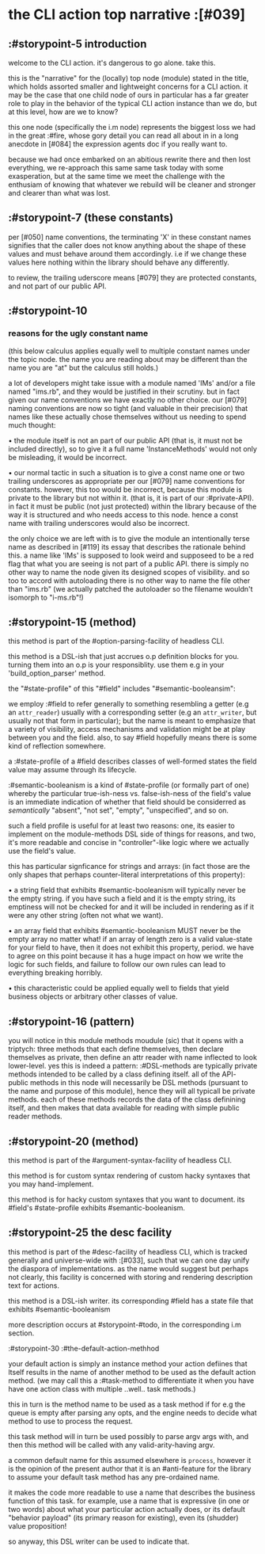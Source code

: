 # the CLI action top narrative :[#039]

## :#storypoint-5 introduction

welcome to the CLI action. it's dangerous to go alone. take this.

this is the "narrative" for the (locally) top node (module) stated in the
title, which holds assorted smaller and lightweight concerns for a CLI action.
it may be the case that one child node of ours in particular has a far greater
role to play in the behavior of the typical CLI action instance than we do,
but at this level, how are we to know?

this one node (specifically the i.m node) represents the biggest loss we
had in the great :#fire, whose gory detail you can read all about in
in a long anecdote in [#084] the expression agents doc if you really want to.

because we had once embarked on an abitious rewrite there and then lost
everything, we re-approach this same same task today with some exasperation,
but at the same time we meet the challenge with the enthusiam of knowing
that whatever we rebuild will be cleaner and stronger and clearer than what
was lost.



## :#storypoint-7 (these constants)

per [#050] name conventions, the terminating 'X' in these constant names
signifies that the caller does not know anything about the shape of these
values and must behave around them accordingly.  i.e if we change these
values here nothing within the library should behave any differently.

to review, the trailing uderscore means [#079] they are protected
constants, and not part of our public API.



## :#storypoint-10

### reasons for the ugly constant name

(this below calculus applies equally well to multiple constant names under
the topic node. the name you are reading about may be different than the name
you are "at" but the calculus still holds.)

a lot of developers might take issue with a module named 'IMs' and/or a
file named "ims.rb", and they would be justified in their scrutiny. but in
fact given our name conventions we have exactly no other choice. our [#079]
naming conventions are now so tight (and valuable in their precision) that
names like these actually chose themselves without us needing to spend much
thought:

• the module itself is not an part of our public API (that is, it must not
  be included directly), so to give it a full name 'InstanceMethods' would
  not only be misleading, it would be incorrect.

• our normal tactic in such a situation is to give a const name one or two
  trailing underscores as appropriate per our [#079] name conventions for
  constants. however, this too would be incorrect, because this module
  is private to the library but not within it. (that is, it is part of our
  :#private-API). in fact it must be public (not just protected) within the
  library because of the way it is structured and who needs access to this
  node. hence a const name with trailing underscores would also be incorrect.

the only choice we are left with is to give the module an intentionally terse
name as described in [#119] its essay that describes the rationale behind
this. a name like 'IMs' is supposed to look weird and supposeed to be a red
flag that what you are seeing is not part of a public API. there is simply no
other way to name the node given its designed scopes of visibility. and so too
to accord with autoloading there is no other way to name the file other than
"ims.rb" (we actually patched the autoloader so the filename wouldn't isomorph
to "i-ms.rb"!)



## :#storypoint-15 (method)

this method is part of the #option-parsing-facility of headless CLI.

this method is a DSL-ish that just accrues o.p definition blocks for you.
turning them into an o.p is your responsiblity. use them e.g in your
'build_option_parser' method.

the "#state-profile" of this "#field" includes "#semantic-booleansim":

we employ :#field to refer generally to something resembling a getter (e.g an
`attr_reader`) usually with a corresponding setter (e.g an `attr_writer`, but
usually not that form in particular); but the name is meant to emphasize
that a variety of visibility, access mechanisms and validation might be
at play between you and the field. also, to say #field hopefully means there
is some kind of reflection somewhere.

a :#state-profile of a #field describes classes of well-formed states the
field value may assume through its lifecycle.

:#semantic-booleanism is a kind of #state-profile (or formally part of
one) whereby the particular true-ish-ness vs. false-ish-ness of the field's
value is an immediate indication of whether that field should be considerred
as *semantically* "absent", "not set", "empty", "unspecified", and so on.

such a field profile is useful for at least two reasons: one, its easier to
implement on the module-methods DSL side of things for reasons, and two, it's
more readable and concise in "controller"-like logic where we actually use
the field's value.

this has particular signficance for strings and arrays: (in fact those are
the only shapes that perhaps counter-literal interpretations of this
property):

• a string field that exhibits #semantic-booleanism will typically never be
  the empty string. if you have such a field and it is the empty string, its
  emptiness will not be checked for and it will be included in rendering as
  if it were any other string (often not what we want).

• an array field that exhibits #semantic-booleanism MUST never be the empty
  array no matter what! if an array of length zero is a valid value-state for
  your field to have, then it does not exhibit this property, period. we have
  to agree on this point because it has a huge impact on how we write the
  logic for such fields, and failure to follow our own rules can lead to
  everything breaking horribly.

• this characteristic could be applied equally well to fields that yield
  business objects or arbitrary other classes of value.



## :#storypoint-16 (pattern)

you will notice in this module methods moudule (sic) that it opens with
a triptych: three methods that each define themselves, then declare themselves
as private, then define an attr reader with name inflected to look
lower-level. yes this is indeed a pattern: :#DSL-methods are typically private
methods intended to be called by a class defining itself. all of the API-
public methods in this node will necessarily be DSL methods (pursuant to the
name and purpose of this module), hence they will all typicall be private
methods. each of these methods records the data of the class definining
itself, and then makes that data available for reading with simple public
reader methods.



## :#storypoint-20 (method)

this method is part of the #argument-syntax-facility of headless CLI.

this method is for custom syntax rendering of custom hacky syntaxes that
you may hand-implement.

this method is for hacky custom syntaxes that you want to document.
its #field's #state-profile exhibits #semantic-booleanism.



## :#storypoint-25 the desc facility

this method is part of the #desc-facility of headless CLI, which is tracked
generally and universe-wide with :[#033], such that we can one day unify the
diaspora of implementations. as the name would suggest but perhaps not
clearly, this facility is concerned with storing and rendering description
text for actions.

this method is a DSL-ish writer. its corresponding #field has a state file
that exhibits #semantic-booleanism

more description occurs at #storypoint-#todo, in the corresponding i.m section.



:#storypoint-30 :#the-default-action-methhod

your default action is simply an instance method your action defiines that
ltself results in the name of another method to be used as the default action
method. (we may call this a :#task-method to differentiate it when you have
have one action class with multiple ..well.. task methods.)

this in turn is the method name to be used as a task method if for e.g the
queue is empty after parsing any opts, and the engine needs to decide what
method to use to process the request.

this task method will in turn be used possibly to parse argv args with, and
then this method will be called with any valid-arity-having argv.

a common default name for this assumed elsewhere is `process`, however it is
the opinion of the present author that it is an #anti-feature for the library
to assume your default task method has any pre-ordained name.

it makes the code more readable to use a name that describes the business
function of this task. for example, use a name that is expressive (in one or
two words) about what your particular action actually does, or its default
"behavior payload" (its primary reason for existing), even its (shudder)
value proposition!

so anyway, this DSL writer can be used to indicate that.

